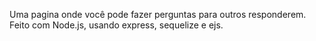 Uma pagina onde você pode fazer perguntas para outros responderem. Feito com Node.js, usando express, sequelize e ejs.
